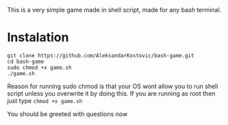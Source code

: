 This is a very simple game made in shell script, made for any bash terminal.

# Instalation

```
git clone https://github.com/AleksandarKostovic/bash-game.git
cd bash-game
sudo chmod +x game.sh
./game.sh
```
Reason for running sudo chmod is that your OS wont allow you to run shell script unless you overwrite it by doing this. If you are running as root then just type `chmod +x game.sh`

You should be greeted with questions now
